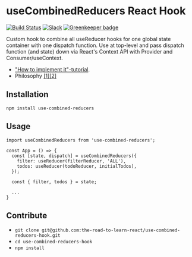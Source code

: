 # useCombinedReducers React Hook

[![Build Status](https://travis-ci.org/the-road-to-learn-react/use-combined-reducers-hook.svg?branch=master)](https://travis-ci.org/the-road-to-learn-react/node-babel-server) [![Slack](https://slack-the-road-to-learn-react.wieruch.com/badge.svg)](https://slack-the-road-to-learn-react.wieruch.com/) [![Greenkeeper badge](https://badges.greenkeeper.io/the-road-to-learn-react/use-combined-reducers-hook.svg)](https://greenkeeper.io/)

Custom hook to combine all useReducer hooks for one global state container with one dispatch function. Use at top-level and pass dispatch function (and state) down via React's Context API with Provider and Consumer/useContext.

* ["How to implement it"-tutorial](https://www.robinwieruch.de/redux-with-react-hooks/).
* Philosophy [[1]](https://www.robinwieruch.de/react-state-usereducer-usestate-usecontext/)[[2]](https://www.robinwieruch.de/redux-with-react-hooks/)

## Installation

`npm install use-combined-reducers`

## Usage

```
import useCombinedReducers from 'use-combined-reducers';

const App = () => {
  const [state, dispatch] = useCombinedReducers({
    filter: useReducer(filterReducer, 'ALL'),
    todos: useReducer(todoReducer, initialTodos),
  });

  const { filter, todos } = state;

  ...
}
```

## Contribute

* `git clone git@github.com:the-road-to-learn-react/use-combined-reducers-hook.git`
* `cd use-combined-reducers-hook`
* `npm install`
